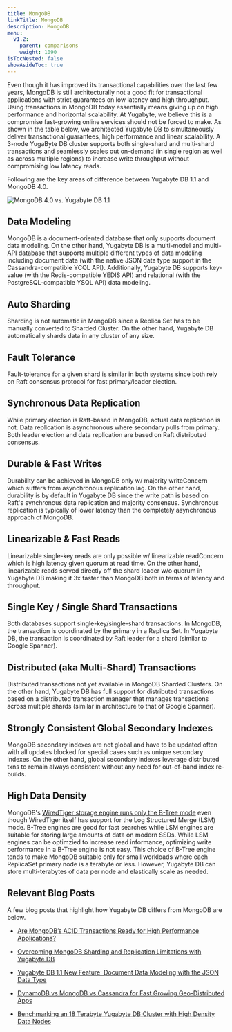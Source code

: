 ```yaml
---
title: MongoDB
linkTitle: MongoDB
description: MongoDB
menu:
  v1.2:
    parent: comparisons
    weight: 1090
isTocNested: false
showAsideToc: true
---
```


Even though it has improved its transactional capabilities over the last few years, MongoDB is still architecturally not a good fit for transactional applications with strict guarantees on low latency and high throughput. Using transactions in MongoDB today essentially means giving up on high performance and horizontal scalability. At Yugabyte, we believe this is a compromise fast-growing online services should not be forced to make. As shown in the table below, we architected Yugabyte DB to simultaneously deliver transactional guarantees, high performance and linear scalability. A 3-node YugaByte DB cluster supports both single-shard and multi-shard transactions and seamlessly scales out on-demand (in single region as well as across multiple regions) to increase write throughput without compromising low latency reads.

Following are the key areas of difference between Yugabyte DB 1.1 and MongoDB 4.0.

![MongoDB 4.0 vs. Yugabyte DB 1.1](/images/comparisons/mongodb-vs-yugabyte-db.png)

## Data Modeling

MongoDB is a document-oriented database that only supports document data modeling. On the other hand, Yugabyte DB is a multi-model and multi-API database that supports multiple different types of data modeling including document data (with the native JSON data type support in the Cassandra-compatible YCQL API). Additionally, Yugabyte DB supports key-value (with the Redis-compatible YEDIS API) and relational (with the PostgreSQL-compatible YSQL API) data modeling.

## Auto Sharding

Sharding is not automatic in MongoDB since a Replica Set has to be manually converted to Sharded Cluster. On the other hand, Yugabyte DB automatically shards data in any cluster of any size.

## Fault Tolerance
Fault-tolerance for a given shard is similar in both systems since both rely on Raft consensus protocol for fast primary/leader election.

## Synchronous Data Replication
While primary election is Raft-based in MongoDB, actual data replication is not. Data replication is asynchronous where secondary pulls from primary. Both leader election and data replication are based on Raft distributed consensus. 


## Durable & Fast Writes
Durability can be achieved in MongoDB only w/ majority writeConcern which suffers from asynchronous replication lag. On the other hand, durability is by default in Yugabyte DB since the write path is based on Raft's synchronous data replication and majority consensus. Synchronous replication is typically of lower latency than the completely asynchronous approach of MongoDB.


## Linearizable & Fast Reads
Linearizable single-key reads are only possible w/ linearizable readConcern which is high latency given quorum at read time. On the other hand, linearizable reads served directly off the shard leader w/o quorum in Yugabyte DB making it 3x faster than MongoDB both in terms of latency and throughput.


## Single Key / Single Shard Transactions
Both databases support single-key/single-shard transactions. In MongoDB, the transaction is coordinated by the primary in a Replica Set. In Yugabyte DB, the transaction is coordinated by Raft leader for a shard (similar to Google Spanner).


## Distributed (aka Multi-Shard) Transactions
Distributed transactions not yet available in MongoDB Sharded Clusters. On the other hand, Yugabyte DB has full support for distributed transactions based on a distributed transaction manager that manages transactions across multiple shards (similar in architecture to that of Google Spanner).

## Strongly Consistent Global Secondary Indexes
MongoDB secondary indexes are not global and have to be updated often with all updates blocked for special cases such as unique secondary indexes. On the other hand, global secondary indexes leverage distributed txns to remain always consistent without any need for out-of-band index re-builds.

## High Data Density

MongoDB's [WiredTiger storage engine runs only the B-Tree mode](https://blog.yugabyte.com/a-busy-developers-guide-to-database-storage-engines-the-basics/) even though WiredTiger itself has support for the Log Structured Merge (LSM) mode. B-Tree engines are good for fast searches while LSM engines are suitable for storing large amounts of data on modern SSDs. While LSM engines can be optimzied to increase read informance, optimizing write performance in a B-Tree engine is not easy. This choice of B-Tree engine tends to make MongoDB suitable only for small workloads where each ReplicaSet primary node is a terabyte or less. However, Yugabyte DB can store multi-terabytes of data per node and elastically scale as needed.

## Relevant Blog Posts

A few blog posts that highlight how Yugabyte DB differs from MongoDB are below.

- [Are MongoDB’s ACID Transactions Ready for High Performance Applications?](https://blog.yugabyte.com/are-mongodb-acid-transactions-ready-for-high-performance-applications/)

- [Overcoming MongoDB Sharding and Replication Limitations with Yugabyte DB](https://blog.yugabyte.com/overcoming-mongodb-sharding-and-replication-limitations-with-yugabyte-db/) 

- [Yugabyte DB 1.1 New Feature: Document Data Modeling with the JSON Data Type](https://blog.yugabyte.com/yugabyte-db-1-1-new-feature-document-data-modeling-with-json-data-type/) 

- [DynamoDB vs MongoDB vs Cassandra for Fast Growing Geo-Distributed Apps](https://blog.yugabyte.com/dynamodb-vs-mongodb-vs-cassandra-for-fast-growing-geo-distributed-apps/)

- [Benchmarking an 18 Terabyte Yugabyte DB Cluster with High Density Data Nodes](https://blog.yugabyte.com/performance-benchmarks-tb-database-cluster-high-data-density-nodes/)
